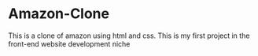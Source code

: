 # Amazon-Clone
This is a clone of amazon using html and css.
This is my first project in the front-end website development niche
